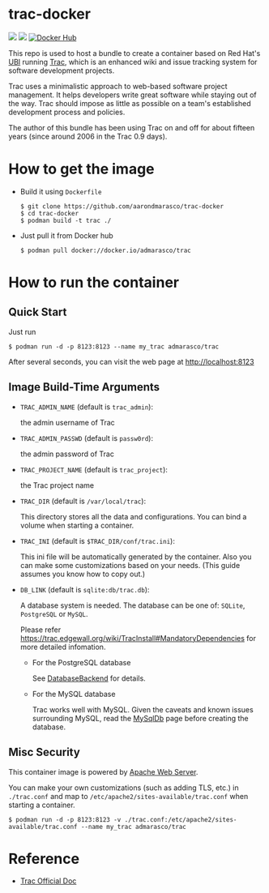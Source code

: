 # trac-docker

[![](https://images.microbadger.com/badges/version/admarasco/trac.svg)](https://hub.docker.com/r/admarasco/trac/ "Get your own version badge on microbadger.com")
[![](https://images.microbadger.com/badges/image/admarasco/trac.svg)](https://hub.docker.com/r/admarasco/trac/)
[![Docker Hub](http://img.shields.io/docker/pulls/admarasco/trac.svg)](https://hub.docker.com/r/admarasco/trac/)

This repo is used to host a bundle to create a container based on Red Hat's [UBI](https://developers.redhat.com/products/rhel/ubi/) running [Trac](http://trac.edgewall.org),
which is an enhanced wiki and issue tracking system for software development projects.

Trac uses a minimalistic approach to web-based software project management. It helps developers write great software while staying out of the way. Trac should impose as little as possible on a team's established development process and policies.

The author of this bundle has been using Trac on and off for about fifteen years (since around 2006 in the Trac 0.9 days).

# How to get the image

* Build it using `Dockerfile`

    ```ssh
    $ git clone https://github.com/aarondmarasco/trac-docker
    $ cd trac-docker
    $ podman build -t trac ./
    ```

* Just pull it from Docker hub

    ```
    $ podman pull docker://docker.io/admarasco/trac
    ```


# How to run the container

## Quick Start

Just run

```
$ podman run -d -p 8123:8123 --name my_trac admarasco/trac
```

After several seconds, you can visit the web page at
<http://localhost:8123>

## Image Build-Time Arguments

* `TRAC_ADMIN_NAME` (default is `trac_admin`):

    the admin username of Trac

* `TRAC_ADMIN_PASSWD` (default is `passw0rd`):

    the admin password of Trac

* `TRAC_PROJECT_NAME` (default is `trac_project`):

    the Trac project name

* `TRAC_DIR` (default is `/var/local/trac`):

    This directory stores all the data and configurations. You can bind a volume
    when starting a container.

* `TRAC_INI` (default is `$TRAC_DIR/conf/trac.ini`):

    This ini file will be automatically generated by the container.
    Also you can make some customizations based on your needs.
    (This guide assumes you know how to copy out.)

* `DB_LINK` (default is `sqlite:db/trac.db`):

    A database system is needed. The database can be one of: `SQLite`, `PostgreSQL` or `MySQL`.

    Please refer <https://trac.edgewall.org/wiki/TracInstall#MandatoryDependencies> for more detailed infomation.

    * For the PostgreSQL database

        See [DatabaseBackend](https://trac.edgewall.org/wiki/DatabaseBackend#PostgreSQL) for details.

    * For the MySQL database

        Trac works well with MySQL.
        Given the caveats and known issues surrounding MySQL,
        read the [MySqlDb](https://trac.edgewall.org/intertrac/MySqlDb) page
        before creating the database.


## Misc Security

This container image is powered by [Apache Web Server](https://httpd.apache.org/).

You can make your own customizations (such as adding TLS, etc.) in `./trac.conf` and map to `/etc/apache2/sites-available/trac.conf` when starting a container.

```
$ podman run -d -p 8123:8123 -v ./trac.conf:/etc/apache2/sites-available/trac.conf --name my_trac admarasco/trac
```

# Reference

* [Trac Official Doc](https://trac.edgewall.org/wiki/TracGuide)
